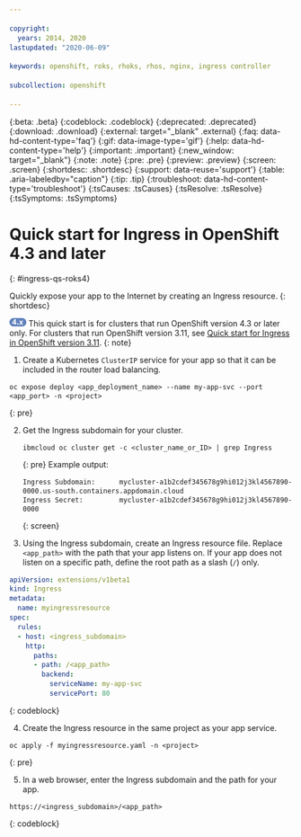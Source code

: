 ```yaml
---

copyright:
  years: 2014, 2020
lastupdated: "2020-06-09"

keywords: openshift, roks, rhoks, rhos, nginx, ingress controller

subcollection: openshift

---
```


{:beta: .beta}
{:codeblock: .codeblock}
{:deprecated: .deprecated}
{:download: .download}
{:external: target="_blank" .external}
{:faq: data-hd-content-type='faq'}
{:gif: data-image-type='gif'}
{:help: data-hd-content-type='help'}
{:important: .important}
{:new_window: target="_blank"}
{:note: .note}
{:pre: .pre}
{:preview: .preview}
{:screen: .screen}
{:shortdesc: .shortdesc}
{:support: data-reuse='support'}
{:table: .aria-labeledby="caption"}
{:tip: .tip}
{:troubleshoot: data-hd-content-type='troubleshoot'}
{:tsCauses: .tsCauses}
{:tsResolve: .tsResolve}
{:tsSymptoms: .tsSymptoms}



# Quick start for Ingress in OpenShift 4.3 and later
{: #ingress-qs-roks4}

Quickly expose your app to the Internet by creating an Ingress resource.
{: shortdesc}

<img src="images/icon-version-43.png" alt="Version 4.3 icon" width="30" style="width:30px; border-style: none"/> This quick start is for clusters that run OpenShift version 4.3 or later only. For clusters that run OpenShift version 3.11, see [Quick start for Ingress in OpenShift version 3.11](/docs/openshift?topic=openshift-ingress-qs).
{: note}

1. Create a Kubernetes `ClusterIP` service for your app so that it can be included in the router load balancing.
  ```
  oc expose deploy <app_deployment_name> --name my-app-svc --port <app_port> -n <project>
  ```
  {: pre}

2. Get the Ingress subdomain for your cluster.
    ```
    ibmcloud oc cluster get -c <cluster_name_or_ID> | grep Ingress
    ```
    {: pre}
    Example output:
    ```
    Ingress Subdomain:      mycluster-a1b2cdef345678g9hi012j3kl4567890-0000.us-south.containers.appdomain.cloud
    Ingress Secret:         mycluster-a1b2cdef345678g9hi012j3kl4567890-0000
    ```
    {: screen}

3. Using the Ingress subdomain, create an Ingress resource file. Replace `<app_path>` with the path that your app listens on. If your app does not listen on a specific path, define the root path as a slash (<code>/</code>) only.
  ```yaml
  apiVersion: extensions/v1beta1
  kind: Ingress
  metadata:
    name: myingressresource
  spec:
    rules:
    - host: <ingress_subdomain>
      http:
        paths:
        - path: /<app_path>
          backend:
            serviceName: my-app-svc
            servicePort: 80
  ```
  {: codeblock}

4. Create the Ingress resource in the same project as your app service.
  ```
  oc apply -f myingressresource.yaml -n <project>
  ```
  {: pre}

5. In a web browser, enter the Ingress subdomain and the path for your app.
  ```
  https://<ingress_subdomain>/<app_path>
  ```
  {: codeblock}

